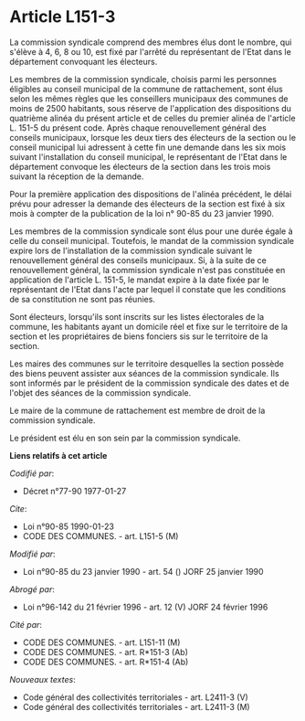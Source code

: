 # Article L151-3

La commission syndicale comprend des membres élus dont le nombre, qui s'élève à 4, 6, 8 ou 10, est fixé par l'arrêté du
représentant de l'Etat dans le département convoquant les électeurs.

Les membres de la commission syndicale, choisis parmi les personnes éligibles au conseil municipal de la commune de
rattachement, sont élus selon les mêmes règles que les conseillers municipaux des communes de moins de 2500 habitants, sous
réserve de l'application des dispositions du quatrième alinéa du présent article et de celles du premier alinéa de l'article
L. 151-5 du présent code. Après chaque renouvellement général des conseils municipaux, lorsque les deux tiers des électeurs
de la section ou le conseil municipal lui adressent à cette fin une demande dans les six mois suivant l'installation du
conseil municipal, le représentant de l'Etat dans le département convoque les électeurs de la section dans les trois mois
suivant la réception de la demande.

Pour la première application des dispositions de l'alinéa précédent, le délai prévu pour adresser la demande des électeurs de
la section est fixé à six mois à compter de la publication de la loi n° 90-85 du 23 janvier 1990.

Les membres de la commission syndicale sont élus pour une durée égale à celle du conseil municipal. Toutefois, le mandat de
la commission syndicale expire lors de l'installation de la commission syndicale suivant le renouvellement général des
conseils municipaux. Si, à la suite de ce renouvellement général, la commission syndicale n'est pas constituée en application
de l'article L. 151-5, le mandat expire à la date fixée par le représentant de l'Etat dans l'acte par lequel il constate que
les conditions de sa constitution ne sont pas réunies.

Sont électeurs, lorsqu'ils sont inscrits sur les listes électorales de la commune, les habitants ayant un domicile réel et
fixe sur le territoire de la section et les propriétaires de biens fonciers sis sur le territoire de la section.

Les maires des communes sur le territoire desquelles la section possède des biens peuvent assister aux séances de la
commission syndicale. Ils sont informés par le président de la commission syndicale des dates et de l'objet des séances de la
commission syndicale.

Le maire de la commune de rattachement est membre de droit de la commission syndicale.

Le président est élu en son sein par la commission syndicale.

**Liens relatifs à cet article**

_Codifié par_:

  - Décret n°77-90 1977-01-27

_Cite_:

  - Loi n°90-85 1990-01-23
  - CODE DES COMMUNES. - art. L151-5 (M)

_Modifié par_:

  - Loi n°90-85 du 23 janvier 1990 - art. 54 () JORF 25 janvier 1990

_Abrogé par_:

  - Loi n°96-142 du 21 février 1996 - art. 12 (V) JORF 24 février 1996

_Cité par_:

  - CODE DES COMMUNES. - art. L151-11 (M)
  - CODE DES COMMUNES. - art. R*151-3 (Ab)
  - CODE DES COMMUNES. - art. R*151-4 (Ab)

_Nouveaux textes_:

  - Code général des collectivités territoriales - art. L2411-3 (V)
  - Code général des collectivités territoriales - art. L2411-3 (M)
